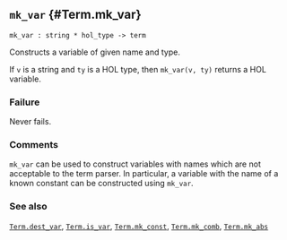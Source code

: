 ## `mk_var` {#Term.mk_var}


```
mk_var : string * hol_type -> term
```



Constructs a variable of given name and type.


If `v` is a string and `ty` is a HOL type, then `mk_var(v, ty)` returns
a HOL variable.

### Failure

Never fails.

### Comments

`mk_var` can be used to construct variables with names which are not
acceptable to the term parser. In particular, a variable with the name
of a known constant can be constructed using `mk_var`.

### See also

[`Term.dest_var`](#Term.dest_var), [`Term.is_var`](#Term.is_var), [`Term.mk_const`](#Term.mk_const), [`Term.mk_comb`](#Term.mk_comb), [`Term.mk_abs`](#Term.mk_abs)

